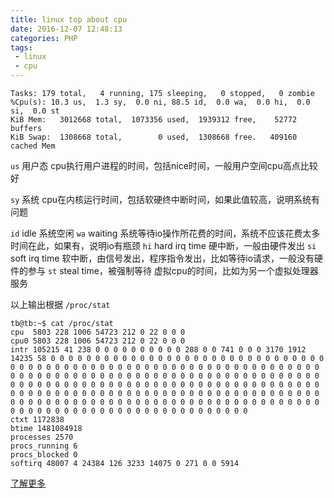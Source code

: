 ```yaml
---
title: linux top about cpu
date: 2016-12-07 12:48:13
categories: PHP
tags:
 - linux
 - cpu
---
```


```
Tasks: 179 total,   4 running, 175 sleeping,   0 stopped,   0 zombie
%Cpu(s): 10.3 us,  1.3 sy,  0.0 ni, 88.5 id,  0.0 wa,  0.0 hi,  0.0 si,  0.0 st
KiB Mem:   3012668 total,  1073356 used,  1939312 free,    52772 buffers
KiB Swap:  1308668 total,        0 used,  1308668 free.   409160 cached Mem

```

`us` 用户态 cpu执行用户进程的时间，包括nice时间，一般用户空间cpu高点比较好

`sy` 系统 cpu在内核运行时间，包括软硬终中断时间，如果此值较高，说明系统有问题

`id` idle 系统空闲
`wa` waiting 系统等待io操作所花费的时间，系统不应该花费太多时间在此，如果有，说明io有瓶颈
`hi` hard irq time 硬中断，一般由硬件发出
`si` soft irq time 软中断，由信号发出，程序指令发出，比如等待io请求，一般没有硬件的参与
`st` steal time，被强制等待 虚拟cpu的时间，比如为另一个虚拟处理器服务

以上输出根据 `/proc/stat`

```
tb@tb:~$ cat /proc/stat
cpu  5803 228 1006 54723 212 0 22 0 0 0
cpu0 5803 228 1006 54723 212 0 22 0 0 0
intr 105215 41 238 0 0 0 0 0 0 0 0 0 0 288 0 0 741 0 0 0 3170 1912 14235 58 0 0 0 0 0 0 0 0 0 0 0 0 0 0 0 0 0 0 0 0 0 0 0 0 0 0 0 0 0 0 0 0 0 0 0 0 0 0 0 0 0 0 0 0 0 0 0 0 0 0 0 0 0 0 0 0 0 0 0 0 0 0 0 0 0 0 0 0 0 0 0 0 0 0 0 0 0 0 0 0 0 0 0 0 0 0 0 0 0 0 0 0 0 0 0 0 0 0 0 0 0 0 0 0 0 0 0 0 0 0 0 0 0 0 0 0 0 0 0 0 0 0 0 0 0 0 0 0 0 0 0 0 0 0 0 0 0 0 0 0 0 0 0 0 0 0 0 0 0 0 0 0 0 0 0 0 0 0 0 0 0 0 0 0 0 0 0 0 0 0 0 0 0 0 0 0 0 0 0 0 0 0 0 0 0 0 0 0 0 0 0 0 0 0 0 0 0 0 0 0 0 0 0 0 0 0 0 0 0 0 0 0 0 0 0 0 0 0 0 0 0 0 0 0 0 0 0 0 0 0 0 0 0
ctxt 1172838
btime 1481084918
processes 2570
procs_running 6
procs_blocked 0
softirq 48007 4 24384 126 3233 14075 0 271 0 0 5914
```
<a href="http://download.csdn.net/detail/u010703523/9704275" >了解更多</a>


